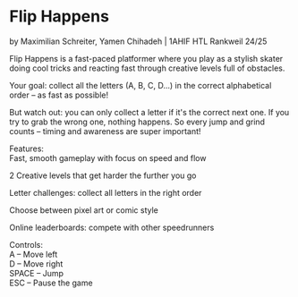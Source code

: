 # Flip Happens
by Maximilian Schreiter, Yamen Chihadeh | 1AHIF HTL Rankweil 24/25

Flip Happens is a fast-paced platformer where you play as a stylish skater doing cool tricks and reacting fast through creative levels full of obstacles.

Your goal: collect all the letters (A, B, C, D...) in the correct alphabetical order – as fast as possible!

But watch out: you can only collect a letter if it's the correct next one. If you try to grab the wrong one, nothing happens. So every jump and grind counts – timing and awareness are super important!

Features: \
Fast, smooth gameplay with focus on speed and flow

2 Creative levels that get harder the further you go

Letter challenges: collect all letters in the right order

Choose between pixel art or comic style

Online leaderboards: compete with other speedrunners

Controls:\
A – Move left\
D – Move right\
SPACE – Jump\
ESC – Pause the game